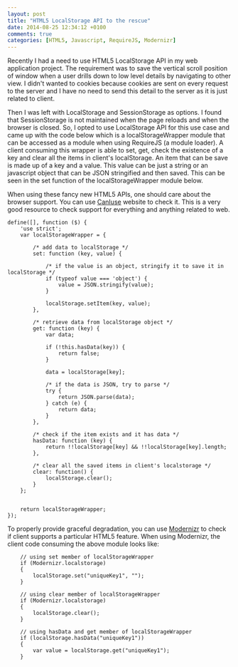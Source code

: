 ```yaml
---
layout: post
title: "HTML5 LocalStorage API to the rescue"
date: 2014-08-25 12:34:12 +0100
comments: true
categories: [HTML5, Javascript, RequireJS, Modernizr]
---
```


Recently I had a need to use HTML5 LocalStorage API in my web application project. The requirement was to save the vertical scroll position of window when a user drills down to low level details by navigating to other view.
I didn't wanted to cookies because cookies are sent on every request to the server and I have no need to send this detail to the server as it is just related to client. 

Then I was left with LocalStorage and SessionStorage as options. I found that SessionStorage is not maintained when the page reloads and when the browser is closed. <!-- more --> So, I opted to use LocalStorage API for this use case and came up with the code below which is a localStorageWrapper module that can be accessed as a module when using RequireJS (a module loader). A client consuming this wrapper is able to set, get, check the existence of a key and clear all the items in client's localStorage. An item that can be save is made up of a key and a value. This value can be just a string or an javascript object that can be JSON stringified and then saved. This can be seen in the set function of the localStorageWrapper module below.

When using these fancy new HTML5 APIs, one should care about the browser support. You can use [CanIuse](www.caniuse.com) website to check it. This is a very good resource to check support for everything and anything related to web.

```
define([], function ($) {
    'use strict';
    var localStorageWrapper = {

        /* add data to localStorage */
        set: function (key, value) {

            /* if the value is an object, stringify it to save it in localStorage */
            if (typeof value === 'object') {
                value = JSON.stringify(value);
            }

            localStorage.setItem(key, value);
        },

        /* retrieve data from localStorage object */
        get: function (key) {
            var data;

            if (!this.hasData(key)) {
                return false;
            }

            data = localStorage[key];

            /* if the data is JSON, try to parse */
            try {
                return JSON.parse(data);
            } catch (e) {
                return data;
            }
        },

        /* check if the item exists and it has data */
        hasData: function (key) {
            return !!localStorage[key] && !!localStorage[key].length;
        },

        /* clear all the saved items in client's localstorage */
        clear: function() {
            localStorage.clear();
        }
    };


    return localStorageWrapper;
});
```

To properly provide graceful degradation, you can use [Modernizr](http://modernizr.com/) to check if client supports a particular HTML5 feature. 
When using Modernizr, the client code consuming the above module looks like:

```
    // using set member of localStorageWrapper
    if (Modernizr.localstorage) 
    {
        localStorage.set("uniqueKey1", "");
    }

    // using clear member of localStorageWrapper
    if (Modernizr.localstorage) 
    {
        localStorage.clear();
    }

    // using hasData and get member of localStorageWrapper
    if (localStorage.hasData("uniqueKey1"))
    {
        var value = localStorage.get("uniqueKey1");
    }
```
